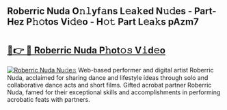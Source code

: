 ## Roberric Nuda O𝚗𝚕yf𝚊ns L𝚎a𝚔ed N𝚞𝚍es - Part-Hez P𝚑𝚘tos Vi𝚍𝚎o - H𝚘𝚝 Part L𝚎a𝚔s pAzm7

# <h2><a href="http://kfesabt.oniu.top/?m=Roberric+Nuda">🔗👉 🔴 Roberric Nuda P𝚑ot𝚘𝚜 V𝚒d𝚎o</a></h2>

[![Roberric Nuda Nu𝚍e𝚜](https://i.imgur.com/0qMVB7G.gif)](http://kfesabt.oniu.top/?m=Roberric+Nuda)
Web-based performer and digital artist Roberric Nuda, acclaimed for sharing dance and lifestyle ideas through solo and collaborative dance acts and short films. Gifted acrobat partner Roberric Nuda, famed for their exceptional skills and accomplishments in performing acrobatic feats with partners.  
